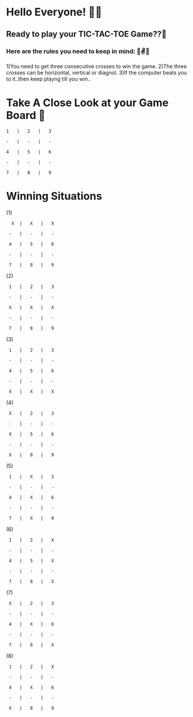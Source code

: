 # Hello Everyone! 👋👋
## Ready to play your TIC-TAC-TOE Game??🏁

### Here are the rules you need to keep in mind: 🌟✌️🌟
1)You need to get three consecutive crosses to win the game. 
2)The three crosses can be horizontal, vertical or diagnol. 
3)If the computer beats you to it..then keep playng till you win.. 

# Take A Close Look at your Game Board 👀

    1   |   2   |   3
    
    -   |   -   |   -
    
    4   |   5   |   6
    
    -   |   -   |   -
    
    7   |   8   |   9


# Winning Situations

(1)

      X  |   X   |   X        
    
     -   |   -   |   -
    
     4   |   5   |   6
    
     -   |   -   |   -
    
     7   |   8   |   9
     
     
(2)

     1   |   2   |   3          
    
     -   |   -   |   -
    
     X   |   X   |   X
    
     -   |   -   |   -
    
     7   |   8   |   9
     
     
(3)

     1   |   2   |   3          
    
     -   |   -   |   -
    
     4   |   5   |   6
    
     -   |   -   |   -
    
     X   |   X   |   X
     
(4)

     X   |   2   |   3          
    
     -   |   -   |   -
    
     X   |   5   |   6
    
     -   |   -   |   -
    
     X   |   8   |   9
 
(5)

     1   |   X   |   3          
    
     -   |   -   |   -
    
     4   |   X   |   6
    
     -   |   -   |   -
    
     7   |   X   |   9    
     
(6)  

     1   |   2   |   X          
    
     -   |   -   |   -
    
     4   |   5   |   X
    
     -   |   -   |   -
    
     7   |   8   |   X   
     
(7)

     X   |   2   |   3          
    
     -   |   -   |   -
    
     4   |   X   |   6
    
     -   |   -   |   -
    
     7   |   8   |   X

(8)

     1   |   2   |   X          
    
     -   |   -   |   -
    
     4   |   X   |   6
    
     -   |   -   |   -
    
     X   |   8   |   9
         
